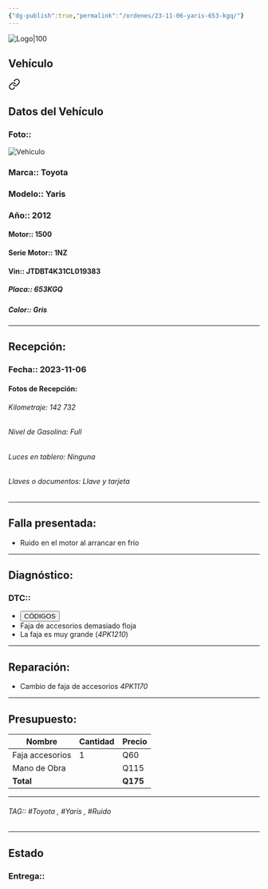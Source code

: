 ```yaml
---
{"dg-publish":true,"permalink":"/ordenes/23-11-06-yaris-653-kgq/"}
---
```


![Logo|100](http://drive.google.com/uc?export=view&id=137fl3TIZ0-PU8b-Pt0bsjclwHub_u78G)

## Vehículo

<div class="transclusion internal-embed is-loaded"><a class="markdown-embed-link" href="/vehiculos/toyota/yaris-653-kgq/#datos-del-vehiculo" aria-label="Open link"><svg xmlns="http://www.w3.org/2000/svg" width="24" height="24" viewBox="0 0 24 24" fill="none" stroke="currentColor" stroke-width="2" stroke-linecap="round" stroke-linejoin="round" class="svg-icon lucide-link"><path d="M10 13a5 5 0 0 0 7.54.54l3-3a5 5 0 0 0-7.07-7.07l-1.72 1.71"></path><path d="M14 11a5 5 0 0 0-7.54-.54l-3 3a5 5 0 0 0 7.07 7.07l1.71-1.71"></path></svg></a><div class="markdown-embed">



## Datos del Vehículo 
### Foto:: 
![Vehículo](http://drive.google.com/uc?export=view&id=13g6h9BVW4oZiHa8ivFJ1UkEQlMvHu33U)

### Marca:: Toyota 
### Modelo:: Yaris 
### Año:: 2012
#### Motor:: 1500
#### Serie Motor:: 1NZ
#### Vin:: JTDBT4K31CL019383
##### Placa:: 653KGQ
##### Color:: Gris
---


</div></div>


## Recepción:
### Fecha:: 2023-11-06
#### Fotos de Recepción: 

###### Kilometraje: 142 732
###### Nivel de Gasolina: Full
###### Luces en tablero: Ninguna
###### Llaves o documentos: Llave y tarjeta 

---

## Falla presentada:
- Ruido en el motor al arrancar en frío 


---

## Diagnóstico:
### DTC:: 

- <a href="http"><button class="btn success">CÓDIGOS</button></a>
- Faja de accesorios demasiado floja 
- La faja es muy grande (*4PK1210*)

---
## Reparación:
- Cambio de faja de accesorios *4PK1170*

---

## Presupuesto:

| Nombre          | Cantidad | Precio |
| --------------- | -------- | ------ |
| Faja accesorios | 1        | Q60    |
| Mano de Obra    |          | Q115   |
| **Total**                |          |     **Q175**   |

---

###### TAG:: #Toyota , #Yaris , #Ruido

---

## Estado

### Entrega:: 